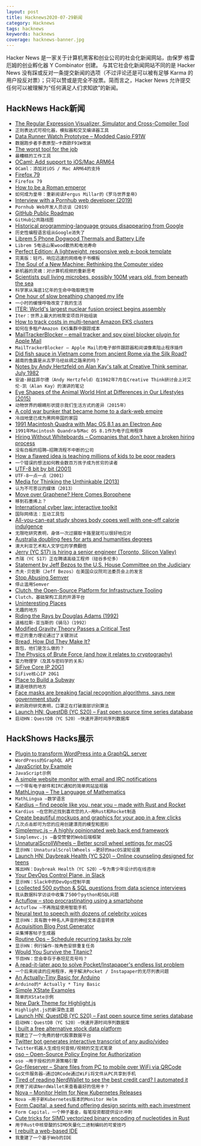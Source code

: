 ```yaml
---
layout: post
title: Hacknews2020-07-29新闻
category: Hacknews
tags: hacknews
keywords: hacknews
coverage: hacknews-banner.jpg
---
```


Hacker News 是一家关于计算机黑客和创业公司的社会化新闻网站，由保罗·格雷厄姆的创业孵化器 Y Combinator 创建。
与其它社会化新闻网站不同的是 Hacker News 没有踩或反对一条提交新闻的选项（不过评论还是可以被有足够 Karma 的用户投反对票）；只可以赞或是完全不投票。简而言之，Hacker News 允许提交任何可以被理解为“任何满足人们求知欲”的新闻。

## HackNews Hack新闻


- [The Regular Expression Visualizer, Simulator and Cross-Compiler Tool](https://blog.robertelder.org/regular-expression-visualizer/)
- `正则表达式可视化器，模拟器和交叉编译器工具`
- [Data Runner Watch Prototype – Modded Casio F91W](https://n-o-d-e.net/datarunner.html)
- `数据跑步者手表原型–卡西欧F91W改装`
- [The worst tool for the job](https://www.johndcook.com/blog/2020/07/25/worst-tool-for-the-job/)
- `最糟糕的工作工具`
- [OCaml: Add support to iOS/Mac ARM64](https://github.com/ocaml/ocaml/pull/9699)
- `OCaml：添加对iOS / Mac ARM64的支持`
- [Firefox 79](https://hacks.mozilla.org/2020/07/firefox-79/)
- `Firefox 79`
- [How to be a Roman emperor](https://www.the-tls.co.uk/articles/how-to-be-a-roman-emperor-essay-mary-beard/)
- `如何成为皇帝：重新阅读Fergus Millar的《罗马世界皇帝》`
- [Interview with a Pornhub web developer (2019)](https://davidwalsh.name/pornhub-interview)
- `Pornhub Web开发人员访谈（2019）`
- [GitHub Public Roadmap](https://github.com/github/roadmap)
- `GitHub公共路线图`
- [Historical programming-language groups disappearing from Google](https://lwn.net/Articles/827233/)
- `历史性编程语言组从Google消失了`
- [Librem 5 Phone Dogwood Thermals and Battery Life](https://puri.sm/posts/dogwood-thermals-and-battery-life/)
- `Librem 5电话山茱wood散热和电池寿命`
- [Perfect Edition: A lightweight, responsive web e-book template](https://github.com/robinsloan/perfect-edition)
- `完美版：轻巧，响应迅速的网络电子书模板`
- [The Soul of a New Machine: Rethinking the Computer video](https://www.youtube.com/watch?v=vvZA9n3e5pc&list=PLoROMvodv4rMWw6rRoeSpkiseTHzWj6vu)
- `新机器的灵魂：对计算机视频的重新思考`
- [Scientists pull living microbes, possibly 100M years old, from beneath the sea](https://www.sciencemag.org/news/2020/07/scientists-pull-living-microbes-100-million-years-beneath-sea)
- `科学家从海底1亿年的生命中吸取微生物`
- [One hour of slow breathing changed my life](https://www.theguardian.com/lifeandstyle/2020/jul/26/every-breath-you-take-the-lost-art-of-breathing)
- `一小时的缓慢呼吸改变了我的生活`
- [ITER: World's largest nuclear fusion project begins assembly](https://www.bbc.co.uk/news/science-environment-53573294)
- `Iter：世界上最大的核聚变项目开始组装`
- [How to track costs in multi-tenant Amazon EKS clusters](https://aws.amazon.com/blogs/containers/how-to-track-costs-in-multi-tenant-amazon-eks-clusters-using-kubecost/)
- `如何在多租户Amazon EKS集群中跟踪成本`
- [MailTrackerBlocker – email tracker and spy pixel blocker plugin for Apple Mail](https://apparition47.github.io/MailTrackerBlocker/)
- `MailTrackerBlocker – Apple Mail的电子邮件跟踪器和间谍像素阻止程序插件`
- [Did fish sauce in Vietnam come from ancient Rome via the Silk Road?](https://www.scmp.com/lifestyle/food-drink/article/3094604/did-fish-sauce-vietnam-come-ancient-rome-silk-road)
- `越南的鱼露是从古罗马经丝绸之路来的吗？`
- [Notes by Andy Hertzfeld on Alan Kay's talk at Creative Think seminar, July 1982](https://www.folklore.org/StoryView.py?project=Macintosh&story=Creative_Think.txt)
- `安迪·赫兹菲尔德（Andy Hertzfeld）在1982年7月在Creative Think研讨会上对艾伦·凯（Alan Kay）的演讲的笔记`
- [Eye Shapes of the Animal World Hint at Differences in Our Lifestyles (2015)](https://www.npr.org/sections/health-shots/2015/08/07/430149677/eye-shapes-of-the-animal-world-hint-at-differences-in-our-lifestyles)
- `动物世界的眼睛形状提示我们生活方式的差异（2015年）`
- [A cold war bunker that became home to a dark-web empire](https://www.newyorker.com/magazine/2020/08/03/the-cold-war-bunker-that-became-home-to-a-dark-web-empire)
- `冷战地堡已成为黑网帝国的家园`
- [1991 Macintosh Quadra with Mac OS 8.1 as an Electron App](https://github.com/felixrieseberg/macintosh.js)
- `1991年Macintosh Quandra与Mac OS 8.1作为电子应用程序`
- [Hiring Without Whiteboards – Companies that don't have a broken hiring process](https://github.com/poteto/hiring-without-whiteboards)
- `没有白板的招聘–招聘流程不中断的公司`
- [How a flawed idea is teaching millions of kids to be poor readers](https://www.apmreports.org/episode/2019/08/22/whats-wrong-how-schools-teach-reading)
- `一个错误的想法如何教会数百万孩子成为贫穷的读者`
- [UTF-8 bit by bit (2001)](https://wiki.tcl-lang.org/page/UTF%2D8+bit+by+bit)
- `UTF-8一点一点（2001）`
- [Media for Thinking the Unthinkable (2013)](http://worrydream.com/MediaForThinkingTheUnthinkable/)
- `认为不可思议的媒体（2013）`
- [Move over Graphene? Here Comes Borophene](https://www.realclearscience.com/quick_and_clear_science/2020/07/28/move_over_graphene_here_comes_borophene.html)
- `移到石墨烯上？`
- [International cyber law: interactive toolkit](https://cyberlaw.ccdcoe.org/wiki/Main_Page)
- `国际网络法：互动工具包`
- [All-you-can-eat study shows body copes well with one-off calorie indulgence](https://www.bath.ac.uk/announcements/all-you-can-eat-pizza-study-shows-body-copes-surprisingly-well-with-one-off-calorie-indulgence/)
- `无限吃研究表明，身体一次过摄取卡路里就可以很好地应对`
- [Australia doubling fees for arts and humanities degrees](https://www.bbc.com/worklife/article/20200728-why-australia-is-charging-more-to-study-history)
- `澳大利亚艺术和人文学位的学费翻倍`
- [Jerry (YC S17) is hiring a senior engineer (Toronto, Silicon Valley)](https://apply.workable.com/jerry/j/FA1F4C0876/)
- `杰瑞（YC S17）正在聘请高级工程师（硅谷多伦多）`
- [Statement by Jeff Bezos to the U.S. House Committee on the Judiciary](https://blog.aboutamazon.com/policy/statement-by-jeff-bezos-to-the-u-s-house-committee-on-the-judiciary)
- `杰夫·贝佐斯（Jeff Bezos）在美国众议院司法委员会上的发言`
- [Stop Abusing Semver](https://samver.org/)
- `停止滥用Semver`
- [Clutch, the Open-Source Platform for Infrastructure Tooling](https://eng.lyft.com/announcing-clutch-the-open-source-platform-for-infrastructure-tooling-143d00de9713)
- `Clutch，基础架构工具的开源平台`
- [Uninteresting Places](http://popula.com/2020/07/27/florida-mall/)
- `无趣的地方`
- [Riding the Rays by Douglas Adams (1992)](https://douglasadams.com/dna/980707-08-a.html)
- `道格拉斯·亚当斯的《骑马》（1992）`
- [Modified Gravity Theory Passes a Critical Test](https://www.quantamagazine.org/modified-gravity-theory-passes-a-critical-test-20200728/)
- `修正的重力理论通过了关键测试`
- [Bread, How Did They Make It?](https://acoup.blog/2020/07/24/collections-bread-how-did-they-make-it-part-i-farmers/)
- `面包，他们是怎么做的？`
- [The Physics of Brute Force (and how it relates to cryptography)](https://pthree.org/2016/06/19/the-physics-of-brute-force/)
- `蛮力物理学（及其与密码学的关系）`
- [SiFive Core IP 20G1](https://www.sifive.com/blog/sifive-core-ip-20g1)
- `SiFive核心IP 20G1`
- [Place to Build a Subway](https://queue.acm.org/detail.cfm?id=3390746)
- `建造地铁的地方`
- [Face masks are breaking facial recognition algorithms, says new government study](https://www.theverge.com/2020/7/28/21344751/facial-recognition-face-masks-accuracy-nist-study)
- `新的政府研究表明，口罩正在打破面部识别算法`
- [Launch HN: QuestDB (YC S20) – Fast open source time series database](https://questdb.io/)
- `启动HN：QuestDB（YC S20）–快速开源时间序列数据库`


## HackShows Hacks展示

- [ Plugin to transform WordPress into a GraphQL server](https://github.com/GraphQLAPI/graphql-api)
- `WordPress的GraphQL API`
- [ JavaScript by Example](https://paradite.github.io/jsbyexample/)
- `JavaScript示例`
- [ A simple website monitor with email and IRC notifications](https://olifant.io)
- `一个带有电子邮件和IRC通知的简单网站监视器`
- [ MathLingua – The Language of Mathematics](http://www.mathlingua.org/)
- `MathLingua –数学语言`
- [ Kardius – find people like you, near you – made with Rust and Rocket](https://www.kardius.com/)
- `Kardius –在您附近找到喜欢您的人–用Rust和Rocket制造`
- [ Create beautiful mockups and graphics for your app in a few clicks](https://previewed.app/)
- `几次点击即可为您的应用创建漂亮的模型和图形`
- [ Simplemvc.js – A highly opinionated web back end framework](https://jeremyaboyd.com/post/simplemvc-js)
- `Simplemvc.js –备受赞誉的Web后端框架`
- [ UnnaturalScrollWheels – Better scroll wheel settings for macOS](https://github.com/ther0n/UnnaturalScrollWheels)
- `显示HN：UnnaturalScrollWheels –更好的macOS滚轮设置`
- [Launch HN: Daybreak Health (YC S20) – Online counseling designed for teens](item?id=23965855)
- `推出HN：Daybreak Health（YC S20）–专为青少年设计的在线咨询`
- [ Your DevOps Control Plane, in Slack](https://cto.ai/blog/slack-control-plane-for-devops-workflows/)
- `显示HN：Slack中的DevOps控制平面`
- [ I collected 500 python & SQL questions from data science interviews](https://platform.stratascratch.com)
- `我从数据科学访谈中收集了500个python和SQL问题`
- [ Actuflow – stop procrastinating using a smartphone](https://acture.app/)
- `Actuflow –不再拖延使用智能手机`
- [ Neural text to speech with dozens of celebrity voices](http://vocodes.com)
- `显示HN：具有数十种名人声音的神经文本语音转换`
- [ Acquisition Blog Post Generator](https://thisstartupacquisitionannouncementdoesnotexist.ajnisbet.com/)
- `采集博客帖子生成器`
- [ Routine Ops – Schedule recurring tasks by role](https://routineops.com)
- `显示HN：例行操作-按角色安排重复任务`
- [ Would You Survive the Titanic?](https://www.gradio.app/hub/hub-titanic)
- `节目HN：您会幸存于泰坦尼克号吗？`
- [ A read-it-later app to solve Pocket/Instapaper's endless list problem](https://dayreads.com)
- `一个后来阅读的应用程序，用于解决Pocket / Instapaper的无尽列表问题`
- [ An Actually-Tiny Basic for Arduino](https://github.com/trevorjay/atinybasic)
- `Arduino的* Actually * Tiny Basic`
- [ Simple XState Examples](https://bradwoods.io/guides/xstate)
- `简单的XState示例`
- [ New Dark Theme for Highlight.js](https://github.com/tonyaldon/discreet-theme)
- `Highlight.js的新深色主题`
- [Launch HN: QuestDB (YC S20) – Fast open source time series database](item?id=23975807)
- `启动HN：QuestDB（YC S20）–快速开源时间序列数据库`
- [ I built a free alternative stock data platform](https://www.quiverquant.com/dashboard/)
- `我建立了一个免费的替代股票数据平台`
- [ Twitter bot generates interactive transcript of any audio/video](https://twitter.com/spext_it)
- `Twitter机器人生成任何音频/视频的交互式笔录`
- [ oso – Open-Source Policy Engine for Authorization](https://www.osohq.com/)
- `oso –用于授权的开源策略引擎`
- [ Go-fileserver – Share files from PC to mobile over WiFi via QRCode](https://github.com/prdpx7/go-fileserver)
- `Go文件服务器–通过QRCode通过WiFi将文件从PC共享到手机`
- [ Tired of reading NerdWallet to see the best credit card? I automated it](https://savewithtrove.com/)
- `厌倦了阅读NerdWallet来查看最好的信用卡？`
- [ Nova – Monitor Helm for New Kubernetes Releases](https://github.com/FairwindsOps/nova/)
- `Nova –用于新Kubernetes版本的Monitor Helm`
- [ Form Capital, a seed fund offering design sprints with each investment](http://formcapital.com)
- `Form Capital，一个种子基金，每笔投资都提供设计冲刺`
- [ Cute tricks for SIMD vectorized binary encoding of nucleotides in Rust](https://github.com/Daniel-Liu-c0deb0t/cute-nucleotides)
- `用于Rust中核苷酸的SIMD矢量化二进制编码的可爱技巧`
- [ I rebuilt a web-based IDE](https://www.atheos.io/)
- `我重建了一个基于Web的IDE`

